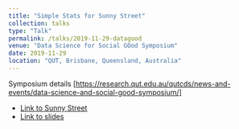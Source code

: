 ```yaml
---
title: "Simple Stats for Sunny Street"
collection: talks
type: "Talk"
permalink: /talks/2019-11-29-datagood
venue: "Data Science for Social GOod Symposium"
date: 2019-11-29
location: "QUT, Brisbane, Queensland, Australia"
---
```


Symposium details [https://research.qut.edu.au/qutcds/news-and-events/data-science-and-social-good-symposium/]

* [Link to Sunny Street](https://sunnystreet.org/)
* [Link to slides](https://bonstats.github.io/datasocialgood2019/slides.html)
